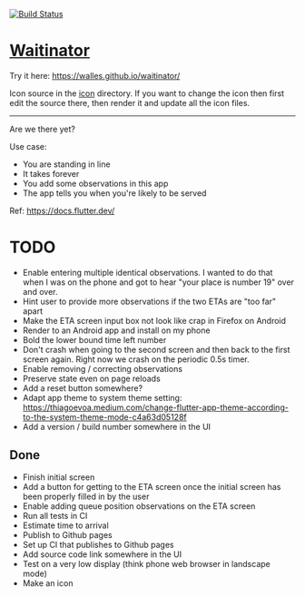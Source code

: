 <a href="https://github.com/walles/waitinator/actions"><img src="https://github.com/walles/waitinator/workflows/test-and-deploy/badge.svg" alt="Build Status"></a>

# [Waitinator](https://walles.github.io/waitinator/)

Try it here: <https://walles.github.io/waitinator/>

Icon source in the [icon](icon) directory. If you want to change the icon then
first edit the source there, then render it and update all the icon files.

---

Are we there yet?

Use case:

- You are standing in line
- It takes forever
- You add some observations in this app
- The app tells you when you're likely to be served

Ref: <https://docs.flutter.dev/>

# TODO

- Enable entering multiple identical observations. I wanted to do that when I
  was on the phone and got to hear "your place is number 19" over and over.
- Hint user to provide more observations if the two ETAs are "too far" apart
- Make the ETA screen input box not look like crap in Firefox on Android
- Render to an Android app and install on my phone
- Bold the lower bound time left number
- Don't crash when going to the second screen and then back to the first screen
  again. Right now we crash on the periodic 0.5s timer.
- Enable removing / correcting observations
- Preserve state even on page reloads
- Add a reset button somewhere?
- Adapt app theme to system theme setting: <https://thiagoevoa.medium.com/change-flutter-app-theme-according-to-the-system-theme-mode-c4a63d05128f>
- Add a version / build number somewhere in the UI

## Done

- Finish initial screen
- Add a button for getting to the ETA screen once the initial screen has been
  properly filled in by the user
- Enable adding queue position observations on the ETA screen
- Run all tests in CI
- Estimate time to arrival
- Publish to Github pages
- Set up CI that publishes to Github pages
- Add source code link somewhere in the UI
- Test on a very low display (think phone web browser in landscape mode)
- Make an icon
